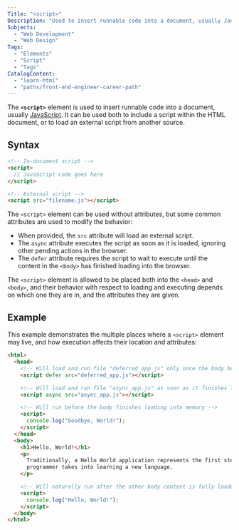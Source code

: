 ```yaml
---
Title: "<script>"
Description: "Used to insert runnable code into a document, usually JavaScript. Can be used both to include a script within the HTML document, or to load an external script from another source."
Subjects:
  - "Web Development"
  - "Web Design"
Tags:
  - "Elements"
  - "Script"
  - "Tags"
CatalogContent:
  - "learn-html"
  - "paths/front-end-engineer-career-path"
---
```


The **`<script>`** element is used to insert runnable code into a document, usually [JavaScript](https://www.codecademy.com/resources/docs/javascript). It can be used both to include a script within the HTML document, or to load an external script from another source.

## Syntax

```html
<!-- In-document script -->
<script>
  // JavaScript code goes here
</script>

<!-- External script -->
<script src="filename.js"></script>
```

The `<script>` element can be used without attributes, but some common attributes are used to modify the behavior:

- When provided, the `src` attribute will load an external script.
- The `async` attribute executes the script as soon as it is loaded, ignoring other pending actions in the browser.
- The `defer` attribute requires the script to wait to execute until the content in the `<body>` has finished loading into the browser.

The `<script>` element is allowed to be placed both into the `<head>` and `<body>`, and their behavior with respect to loading and executing depends on which one they are in, and the attributes they are given.

## Example

This example demonstrates the multiple places where a `<script>` element may live, and how execution affects their location and attributes:

```html
<html>
  <head>
    <!-- Will load and run file "deferred_app.js" only once the body below is fully loaded into memory -->
    <script defer src="deferred_app.js"></script>

    <!-- Will load and run file "async_app.js" as soon as it finishes loading -->
    <script async src="async_app.js"></script>

    <!-- Will run before the body finishes loading into memory -->
    <script>
      console.log("Goodbye, World!");
    </script>
  </head>
  <body>
    <h1>Hello, World!</h1>
    <p>
      Traditionally, a Hello World application represents the first step a new
      programmer takes into learning a new language.
    </p>

    <!-- Will naturally run after the other body content is fully loaded into memory -->
    <script>
      console.log("Hello, World!");
    </script>
  </body>
</html>
```
